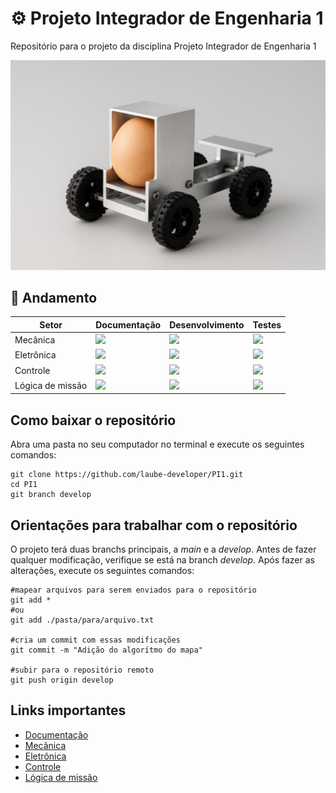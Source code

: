 # ⚙️ Projeto Integrador de Engenharia 1
Repositório para o projeto da disciplina Projeto Integrador de Engenharia 1

![Carrinho do ovo](/banner.png "Carrinho do ovo")

## 🔭 Andamento
| Setor | Documentação | Desenvolvimento | Testes |
|-----|----|----|----|
| Mecânica | ![](https://geps.dev/progress/0) | ![](https://geps.dev/progress/0) | ![](https://geps.dev/progress/0) |
| Eletrônica | ![](https://geps.dev/progress/0) | ![](https://geps.dev/progress/0) | ![](https://geps.dev/progress/0) |
| Controle | ![](https://geps.dev/progress/0) | ![](https://geps.dev/progress/0) | ![](https://geps.dev/progress/0) |
| Lógica de missão | ![](https://geps.dev/progress/0) | ![](https://geps.dev/progress/0) | ![](https://geps.dev/progress/0) |

## Como baixar o repositório
Abra uma pasta no seu computador no terminal e execute os seguintes comandos:

    git clone https://github.com/laube-developer/PI1.git
    cd PI1
    git branch develop

## Orientações para trabalhar com o repositório

O projeto terá duas branchs principais, a *main* e a *develop*. Antes de fazer qualquer modificação, verifique se está na branch *develop*. Após fazer as alterações, execute os seguintes comandos:

    #mapear arquivos para serem enviados para o repositório
    git add *
    #ou
    git add ./pasta/para/arquivo.txt

    #cria um commit com essas modificações
    git commit -m "Adição do algorítmo do mapa"
    
    #subir para o repositório remoto
    git push origin develop

## Links importantes
- [Documentação](/documentacao)
- [Mecânica](/mecanica)
- [Eletrônica](/eletronica)
- [Controle](/controle)
- [Lógica de missão](/logica_de_missao)
